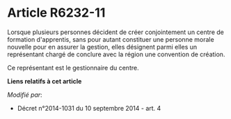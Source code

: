 # Article R6232-11

Lorsque plusieurs personnes décident de créer conjointement un centre de formation d'apprentis, sans pour autant constituer
une personne morale nouvelle pour en assurer la gestion, elles désignent parmi elles un représentant chargé de conclure avec
la région une convention de création.

Ce représentant est le gestionnaire du centre.

**Liens relatifs à cet article**

_Modifié par_:

  - Décret n°2014-1031 du 10 septembre 2014 - art. 4
